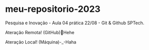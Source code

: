 # meu-repositorio-2023
Pesquisa e Inovação - Aula 04 prática 22/08 - Git &amp; Github SPTech.

Ateração Remota! (GitHub)🤪Hehe

Ateração Local! (Máquina)-_-Haha


